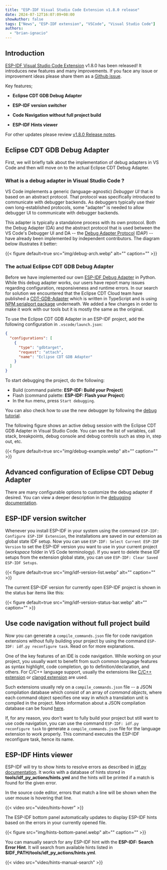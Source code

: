```yaml
---
title: "ESP-IDF Visual Studio Code Extension v1.8.0 release"
date: 2024-07-12T16:07:09+08:00
showAuthor: false
tags: ["News", "ESP-IDF extension", "VSCode", "Visual Studio Code"]
authors:
  - "brian-ignacio"
---
```


## Introduction

[ESP-IDF Visual Studio Code Extension](https://github.com/espressif/vscode-esp-idf-extension) v1.8.0 has been released! It introduces new features and many improvements. If you face any issue or improvement ideas please share them as a [Github issue](https://github.com/espressif/vscode-esp-idf-extension/issues).

Key features;

- **Eclipse CDT GDB Debug Adapter**

- **ESP-IDF version switcher**

- **Code Navigation without full project build**

- **ESP-IDF Hints viewer**

For other updates please review [v1.8.0 Release notes](https://github.com/espressif/vscode-esp-idf-extension/releases/tag/v1.8.0).

## Eclipse CDT GDB Debug Adapter

First, we will briefly talk about the implementation of debug adapters in VS Code and then will move on to the actual Eclipse CDT Debug Adapter.

### What is a debug adapter in Visual Studio Code ?

VS Code implements a generic (language-agnostic) _Debugger UI_ that is based on an abstract protocol. That protocol was specifically introduced to communicate with debugger backends. As debuggers typically use their own long-established protocols, some "adapter" is needed to allow debugger UI to communicate with debugger backends.

This adapter is typically a standalone process with its own protocol. Both the Debug Adapter (DA) and the abstract protocol that is used between the VS Code's Debugger UI and DA -- the [Debug Adapter Protocol](https://microsoft.github.io/debug-adapter-protocol/) (DAP) -- have already been implemented by independent contributors. The diagram below illustrates it better:

{{< figure
    default=true
    src="img/debug-arch.webp"
    alt=""
    caption=""
    >}}

### The actual Eclipse CDT GDB Debug Adapter

Before we have implemented our own [ESP-IDF Debug Adapter](https://github.com/espressif/esp-debug-adapter) in Python. While this debug adapter works, our users have report many issues regarding configuration, responsiveness and runtime errors. In our search for solution we encountered that the Eclipse CDT Cloud team have published a [CDT-GDB-Adapter](https://github.com/eclipse-cdt-cloud/cdt-gdb-adapter) which is written in TypeScript and is using [NPM serialport package](https://www.npmjs.com/package/serialport) underneath. We added a few changes in order to make it work with our tools but it is mostly the same as the original.

To use the Eclipse CDT GDB Adapter in an ESP-IDF project, add the following configuration in `.vscode/launch.json`:

```JSON
{
  "configurations": [
    {
      "type": "gdbtarget",
      "request": "attach",
      "name": "Eclipse CDT GDB Adapter"
    }
  ]
}
```

To start debugging the project, do the following:
* Build (command palette: **ESP-IDF: Build your Project**)
* Flash (command palette: **ESP-IDF: Flash your Project**)
* In the `Run` menu, press `Start debugging`.

You can also check how to use the new debugger by following the [debug tutorial](https://github.com/espressif/vscode-esp-idf-extension/blob/master/docs/tutorial/debugging.md).

The following figure shows an active debug session with the Eclipse CDT GDB Adapter in Visual Studio Code. You can see the list of variables, call stack, breakpoints, debug console and debug controls such as step in, step out, etc.

{{< figure
    default=true
    src="img/debug-example.webp"
    alt=""
    caption=""
    >}}

## Advanced configuration of Eclipse CDT Debug Adapter

There are many configurable options to customize the debug adapter if desired. You can view a deeper description in the [debugging documentation](https://github.com/espressif/vscode-esp-idf-extension/blob/master/docs/DEBUGGING.md).

## ESP-IDF version switcher

Whenever you install ESP-IDF in your system using the command `ESP-IDF: Configure ESP-IDF Extension`, the installations are saved in our extension as global state IDF setup. Now you can use `ESP-IDF: Select Current ESP-IDF Version` to set the ESP-IDF version you want to use in your current project (_workspace_ folder in VS Code terminology). If you want to delete these IDF setups from the extension global state, you can use `ESP-IDF: Clear Saved ESP-IDF Setups`.

{{< figure
    default=true
    src="img/idf-version-list.webp"
    alt=""
    caption=""
    >}}

The current ESP-IDF version for currently open ESP-IDF project is shown in the status bar items like this:

{{< figure
    default=true
    src="img/idf-version-status-bar.webp"
    alt=""
    caption=""
    >}}

## Use code navigation without full project build

Now you can generate a `compile_commands.json` file for code navigation extensions without fully building your project by using the command `ESP-IDF: idf.py reconfigure task`. Read on for more explanations.

One of the key features of an IDE is code navigation. While working on your project, you usually want to benefit from such common language features as syntax highlight, code completion, go to definition/declaration, and others. For C/C++ language support, usually the extensions like [C/C++ extension][c-extension] or [clangd extension][clangd-extension] are used.

Such extensions usually rely on a `compile_commands.json` file -- a JSON compilation database which consist of an array of *command objects*, where each command object specifies one way in which a translation unit is compiled in the project. More information about a JSON compilation database can be found [here][code-compilation-database].

If, for any reason, you don’t want to fully build your project but still want to use code navigation, you can use the command `ESP-IDF: idf.py reconfigure task` to generate a `compile_commands.json` file for the language extension to work properly. This command executes the ESP-IDF reconfigure task, hence its name.

[c-extension]: https://marketplace.visualstudio.com/items?itemName=ms-vscode.cpptools
[clangd-extension]: https://marketplace.visualstudio.com/items?itemName=llvm-vs-code-extensions.vscode-clangd
[code-compilation-database]: https://clang.llvm.org/docs/JSONCompilationDatabase.html

## ESP-IDF Hints viewer

ESP-IDF will try to show hints to resolve errors as described in [idf.py documentation](https://docs.espressif.com/projects/esp-idf/en/stable/esp32/api-guides/tools/idf-py.html#hints-on-how-to-resolve-errors). It works with a database of hints stored in **tools/idf_py_actions/hints.yml** and the hints will be printed if a match is found for the given error.

In the source code editor, errors that match a line will be shown when the user mouse is hovering that line.

{{< video src="video/hints-hover" >}}

The ESP-IDF bottom panel automatically updates to display ESP-IDF hints based on the errors in your currently opened file.

{{< figure
    src="img/hints-bottom-panel.webp"
    alt=""
    caption=""
    >}}

You can manually search for any ESP-IDF hint with the **ESP-IDF: Search Error Hint**. It will search from available hints listed in **$IDF_PATH/tools/idf_py_actions/hints.yml**.

{{< video src="video/hints-manual-search" >}}